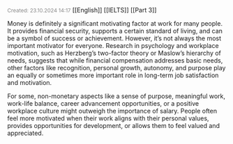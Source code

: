 <span style="font-size:12px; color:#888888;">Created: 23.10.2024 14:17</span>
[[English]] [[IELTS]] [[Part 3]]

Money is definitely a significant motivating factor at work for many people. It provides financial security, supports a certain standard of living, and can be a symbol of success or achievement. However, it’s not always the most important motivator for everyone. Research in psychology and workplace motivation, such as Herzberg’s two-factor theory or Maslow’s hierarchy of needs, suggests that while financial compensation addresses basic needs, other factors like recognition, personal growth, autonomy, and purpose play an equally or sometimes more important role in long-term job satisfaction and motivation.

  For some, non-monetary aspects like a sense of purpose, meaningful work, work-life balance, career advancement opportunities, or a positive workplace culture might outweigh the importance of salary. People often feel more motivated when their work aligns with their personal values, provides opportunities for development, or allows them to feel valued and appreciated.
